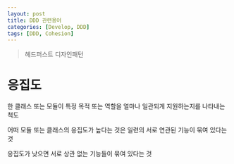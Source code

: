 ```yaml
---
layout: post
title: DDD 관련용어
categories: [Develop, DDD]
tags: [DDD, Cohesion]    
---
```

> 헤드퍼스트 디자인패턴

# 응집도
한 클래스 또는 모듈이 특정 목적 또는 역할을 얼마나 일관되게 지원하는지를 나타내는 척도

어떠 모듈 또는 클래스의 응집도가 높다는 것은 일련의 서로 연관된 기능이 묶여 있다는 것

응집도가 낮으면 서로 상관 없는 기능들이 묶여 있다는 것